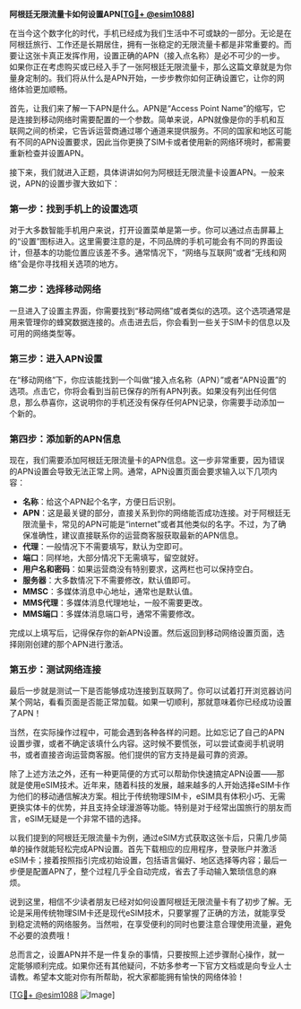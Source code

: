 **阿根廷无限流量卡如何设置APN[[TG💪+ @esim1088](https://t.me/s/esim1088)]**

在当今这个数字化的时代，手机已经成为我们生活中不可或缺的一部分。无论是在阿根廷旅行、工作还是长期居住，拥有一张稳定的无限流量卡都是非常重要的。而要让这张卡真正发挥作用，设置正确的APN（接入点名称）是必不可少的一步。如果你正在考虑购买或已经入手了一张阿根廷无限流量卡，那么这篇文章就是为你量身定制的。我们将从什么是APN开始，一步步教你如何正确设置它，让你的网络体验更加顺畅。

首先，让我们来了解一下APN是什么。APN是“Access Point Name”的缩写，它是连接到移动网络时需要配置的一个参数。简单来说，APN就像是你的手机和互联网之间的桥梁，它告诉运营商通过哪个通道来提供服务。不同的国家和地区可能有不同的APN设置要求，因此当你更换了SIM卡或者使用新的网络环境时，都需要重新检查并设置APN。

接下来，我们就进入正题，具体讲讲如何为阿根廷无限流量卡设置APN。一般来说，APN的设置步骤大致如下：

### 第一步：找到手机上的设置选项

对于大多数智能手机用户来说，打开设置菜单是第一步。你可以通过点击屏幕上的“设置”图标进入。这里需要注意的是，不同品牌的手机可能会有不同的界面设计，但基本的功能位置应该差不多。通常情况下，“网络与互联网”或者“无线和网络”会是你寻找相关选项的地方。

### 第二步：选择移动网络

一旦进入了设置主界面，你需要找到“移动网络”或者类似的选项。这个选项通常是用来管理你的蜂窝数据连接的。点击进去后，你会看到一些关于SIM卡的信息以及可用的网络类型等。

### 第三步：进入APN设置

在“移动网络”下，你应该能找到一个叫做“接入点名称（APN）”或者“APN设置”的选项。点击它，你将会看到当前已保存的所有APN列表。如果没有列出任何信息，那么恭喜你，这说明你的手机还没有保存任何APN记录，你需要手动添加一个新的。

### 第四步：添加新的APN信息

现在，我们需要添加阿根廷无限流量卡的APN信息。这一步非常重要，因为错误的APN设置会导致无法正常上网。通常，APN设置页面会要求输入以下几项内容：

- **名称**：给这个APN起个名字，方便日后识别。
- **APN**：这是最关键的部分，直接关系到你的网络能否成功连接。对于阿根廷无限流量卡，常见的APN可能是“internet”或者其他类似的名字。不过，为了确保准确性，建议直接联系你的运营商客服获取最新的APN信息。
- **代理**：一般情况下不需要填写，默认为空即可。
- **端口**：同样地，大部分情况下无需填写，留空就好。
- **用户名和密码**：如果运营商没有特别要求，这两栏也可以保持空白。
- **服务器**：大多数情况下不需要修改，默认值即可。
- **MMSC**：多媒体消息中心地址，通常也是默认值。
- **MMS代理**：多媒体消息代理地址，一般不需要更改。
- **MMS端口**：多媒体消息端口号，通常不需要修改。

完成以上填写后，记得保存你的新APN设置。然后返回到移动网络设置页面，选择刚刚创建的那个APN进行激活。

### 第五步：测试网络连接

最后一步就是测试一下是否能够成功连接到互联网了。你可以试着打开浏览器访问某个网站，看看页面是否能正常加载。如果一切顺利，那就意味着你已经成功设置了APN！

当然，在实际操作过程中，可能会遇到各种各样的问题。比如忘记了自己的APN设置步骤，或者不确定该填什么内容。这时候不要慌张，可以尝试查阅手机说明书，或者直接咨询运营商客服。他们提供的官方支持是最可靠的资源。

除了上述方法之外，还有一种更简便的方式可以帮助你快速搞定APN设置——那就是使用eSIM技术。近年来，随着科技的发展，越来越多的人开始选择eSIM卡作为他们的移动通信解决方案。相比于传统物理SIM卡，eSIM具有体积小巧、无需更换实体卡的优势，并且支持全球漫游等功能。特别是对于经常出国旅行的朋友而言，eSIM无疑是一个非常不错的选择。

以我们提到的阿根廷无限流量卡为例，通过eSIM方式获取这张卡后，只需几步简单的操作就能轻松完成APN设置。首先下载相应的应用程序，登录账户并激活eSIM卡；接着按照指引完成初始设置，包括语言偏好、地区选择等内容；最后一步便是配置APN了，整个过程几乎全自动完成，省去了手动输入繁琐信息的麻烦。

说到这里，相信不少读者朋友已经对如何设置阿根廷无限流量卡有了初步了解。无论是采用传统物理SIM卡还是现代eSIM技术，只要掌握了正确的方法，就能享受到稳定流畅的网络服务。当然啦，在享受便利的同时也要注意合理使用流量，避免不必要的浪费哦！

总而言之，设置APN并不是一件复杂的事情，只要按照上述步骤耐心操作，就一定能够顺利完成。如果你还有其他疑问，不妨多参考一下官方文档或是向专业人士请教。希望本文能对你有所帮助，祝大家都能拥有愉快的网络体验！

[[TG💪+ @esim1088](https://t.me/s/esim1088) ![Image](https://i.postimg.cc/4NQfJmqS/Snipaste-2025-05-13-00-14-12.png)]